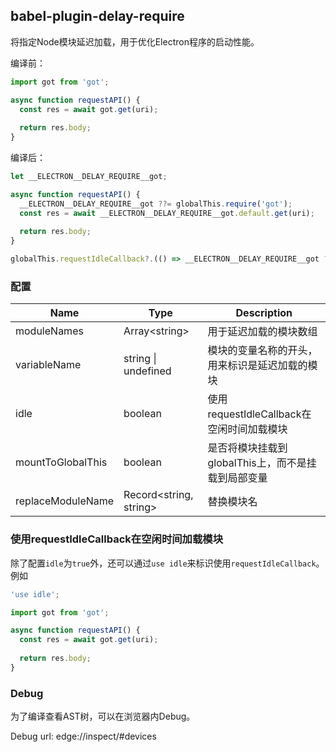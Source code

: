 ## babel-plugin-delay-require

将指定Node模块延迟加载，用于优化Electron程序的启动性能。   

编译前：

```javascript
import got from 'got';

async function requestAPI() {
  const res = await got.get(uri);
  
  return res.body;
}
```

编译后：

```javascript
let __ELECTRON__DELAY_REQUIRE__got;

async function requestAPI() {
  __ELECTRON__DELAY_REQUIRE__got ??= globalThis.require('got');
  const res = await __ELECTRON__DELAY_REQUIRE__got.default.get(uri);
  
  return res.body;
}

globalThis.requestIdleCallback?.(() => __ELECTRON__DELAY_REQUIRE__got ??= global.require('got'));
```

### 配置

| Name              | Type                    | Description                    |
|-------------------|-------------------------|--------------------------------|
| moduleNames       | Array&lt;string&gt;     | 用于延迟加载的模块数组                    |
| variableName      | string &#124; undefined | 模块的变量名称的开头，用来标识是延迟加载的模块        |
| idle              | boolean                 | 使用requestIdleCallback在空闲时间加载模块 |
| mountToGlobalThis | boolean                 | 是否将模块挂载到globalThis上，而不是挂载到局部变量 |
| replaceModuleName | Record<string, string>  | 替换模块名                          |

### 使用requestIdleCallback在空闲时间加载模块

除了配置`idle`为`true`外，还可以通过`use idle`来标识使用`requestIdleCallback`。例如

```javascript
'use idle';

import got from 'got';

async function requestAPI() {
  const res = await got.get(uri);
  
  return res.body;
}
```

### Debug

为了编译查看AST树，可以在浏览器内Debug。   

Debug url: edge://inspect/#devices